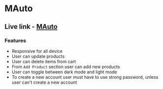 # MAuto 
## Live link - [MAuto](https://assignment-10-b5c63.web.app)

### Features

- Responsive for all device
- User can update products
- User can delete items from cart
- From `Add Product` section user can add new products
- User can toggle between dark mode and light mode
- To create a new account user must have to use strong password, unless user can't create a new account
## 